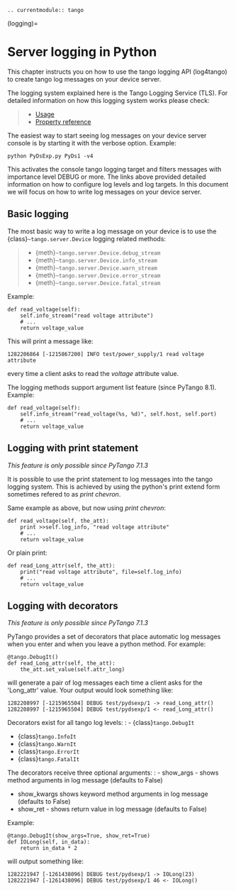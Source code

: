 ```{eval-rst}
.. currentmodule:: tango
```

(logging)=

# Server logging in Python

This chapter instructs you on how to use the tango logging API (log4tango) to
create tango log messages on your device server.

The logging system explained here is the Tango Logging Service (TLS). For
detailed information on how this logging system works please check:

> - [Usage](https://tango-controls.readthedocs.io/en/latest/Explanation/device-server-model.html#the-tango-logging-service)
> - [Property reference](https://tango-controls.readthedocs.io/en/latest/Reference/reference.html#the-device-logging)

The easiest way to start seeing log messages on your device server console is
by starting it with the verbose option. Example:

```
python PyDsExp.py PyDs1 -v4
```

This activates the console tango logging target and filters messages with
importance level DEBUG or more.
The links above provided detailed information on how to configure log levels
and log targets. In this document we will focus on how to write log messages on
your device server.

## Basic logging

The most basic way to write a log message on your device is to use the
{class}`~tango.server.Device` logging related methods:

> - {meth}`~tango.server.Device.debug_stream`
> - {meth}`~tango.server.Device.info_stream`
> - {meth}`~tango.server.Device.warn_stream`
> - {meth}`~tango.server.Device.error_stream`
> - {meth}`~tango.server.Device.fatal_stream`

Example:

```
def read_voltage(self):
    self.info_stream("read voltage attribute")
    # ...
    return voltage_value
```

This will print a message like:

```
1282206864 [-1215867200] INFO test/power_supply/1 read voltage attribute
```

every time a client asks to read the *voltage* attribute value.

The logging methods support argument list feature (since PyTango 8.1). Example:

```
def read_voltage(self):
    self.info_stream("read_voltage(%s, %d)", self.host, self.port)
    # ...
    return voltage_value
```

## Logging with print statement

*This feature is only possible since PyTango 7.1.3*

It is possible to use the print statement to log messages into the tango logging
system. This is achieved by using the python's print extend form sometimes
refered to as *print chevron*.

Same example as above, but now using *print chevron*:

```
def read_voltage(self, the_att):
    print >>self.log_info, "read voltage attribute"
    # ...
    return voltage_value
```

Or plain print:

```
def read_Long_attr(self, the_att):
    print("read voltage attribute", file=self.log_info)
    # ...
    return voltage_value
```

## Logging with decorators

*This feature is only possible since PyTango 7.1.3*

PyTango provides a set of decorators that place automatic log messages when
you enter and when you leave a python method. For example:

```
@tango.DebugIt()
def read_Long_attr(self, the_att):
    the_att.set_value(self.attr_long)
```

will generate a pair of log messages each time a client asks for the 'Long_attr'
value. Your output would look something like:

```
1282208997 [-1215965504] DEBUG test/pydsexp/1 -> read_Long_attr()
1282208997 [-1215965504] DEBUG test/pydsexp/1 <- read_Long_attr()
```

Decorators exist for all tango log levels:
: - {class}`tango.DebugIt`
  - {class}`tango.InfoIt`
  - {class}`tango.WarnIt`
  - {class}`tango.ErrorIt`
  - {class}`tango.FatalIt`

The decorators receive three optional arguments:
: - show_args - shows method arguments in log message (defaults to False)
  - show_kwargs shows keyword method arguments in log message (defaults to False)
  - show_ret - shows return value in log message (defaults to False)

Example:

```
@tango.DebugIt(show_args=True, show_ret=True)
def IOLong(self, in_data):
    return in_data * 2
```

will output something like:

```
1282221947 [-1261438096] DEBUG test/pydsexp/1 -> IOLong(23)
1282221947 [-1261438096] DEBUG test/pydsexp/1 46 <- IOLong()
```
